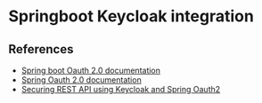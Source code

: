 # Springboot Keycloak integration




## References

- [Spring boot Oauth 2.0 documentation](https://docs.spring.io/spring-boot/docs/current/reference/htmlsingle/#web.security.oauth2)
- [Spring Oauth 2.0 documentation](https://docs.spring.io/spring-security/reference/servlet/oauth2/index.html)
- [Securing REST API using Keycloak and Spring Oauth2](https://medium.com/@bcarunmail/securing-rest-api-using-keycloak-and-spring-oauth2-6ddf3a1efcc2)
